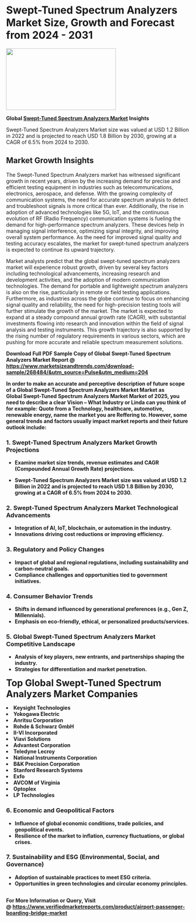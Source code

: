 <H1>Swept-Tuned Spectrum Analyzers Market Size, Growth and Forecast from 2024 - 2031</H1><img class="aligncenter size-medium wp-image-584254" src="https://thirdeyenews.in/wp-content/uploads/2024/09/Global-Market-Research-300x168.jpeg" alt="" width="300" height="168" /><p><strong>Global&nbsp;<a href="https://www.marketsizeandtrends.com/download-sample/268484/&amp;utm_source=Pulse&amp;utm_medium=204">Swept-Tuned Spectrum Analyzers Market</a> Insights</strong></p><p>Swept-Tuned Spectrum Analyzers Market size was valued at USD 1.2 Billion in 2022 and is projected to reach USD 1.8 Billion by 2030, growing at a CAGR of 6.5% from 2024 to 2030.</p><p><h2>Market Growth Insights</h2> <p>The Swept-Tuned Spectrum Analyzers market has witnessed significant growth in recent years, driven by the increasing demand for precise and efficient testing equipment in industries such as telecommunications, electronics, aerospace, and defense. With the growing complexity of communication systems, the need for accurate spectrum analysis to detect and troubleshoot signals is more critical than ever. Additionally, the rise in adoption of advanced technologies like 5G, IoT, and the continuous evolution of RF (Radio Frequency) communication systems is fueling the demand for high-performance spectrum analyzers. These devices help in managing signal interference, optimizing signal integrity, and improving overall system performance. As the need for improved signal quality and testing accuracy escalates, the market for swept-tuned spectrum analyzers is expected to continue its upward trajectory.</p> <p><strong></strong></p> <p>Market analysts predict that the global swept-tuned spectrum analyzers market will experience robust growth, driven by several key factors including technological advancements, increasing research and development activities, and the adoption of modern communication technologies. The demand for portable and lightweight spectrum analyzers is also on the rise, particularly in remote or field testing applications. Furthermore, as industries across the globe continue to focus on enhancing signal quality and reliability, the need for high-precision testing tools will further stimulate the growth of the market. The market is expected to expand at a steady compound annual growth rate (CAGR), with substantial investments flowing into research and innovation within the field of signal analysis and testing instruments. This growth trajectory is also supported by the rising number of regulatory requirements in various sectors, which are pushing for more accurate and reliable spectrum measurement solutions.</p> <p><strong></p><p><span class=""><strong>Download Full PDF Sample Copy of Global Swept-Tuned Spectrum Analyzers Market Report</strong> @ <a href="https://www.marketsizeandtrends.com/download-sample/268484/&amp;utm_source=Pulse&amp;utm_medium=204" target="_blank">https://www.marketsizeandtrends.com/download-sample/268484/&amp;utm_source=Pulse&amp;utm_medium=204</a></span></p><p>In order to make an accurate and perceptive description of future scope of a Global&nbsp;Swept-Tuned Spectrum Analyzers Market Market as Global&nbsp;Swept-Tuned Spectrum Analyzers Market Market of 2025, you need to describe a clear Vision &ndash; What Industry or Linda can you think of for example: Quote from a Technology, healthcare, automotive, renewable energy, name the market you are Reffering to. However, some general trends and factors usually impact market reports and their future outlook include:</p><h3>1.&nbsp;<strong>Swept-Tuned Spectrum Analyzers Market Growth Projections</strong></h3><ul><li>Examine market size trends, revenue estimates and CAGR (Compounded Annual Growth Rate) projections.</li><li><p>Swept-Tuned Spectrum Analyzers Market size was valued at USD 1.2 Billion in 2022 and is projected to reach USD 1.8 Billion by 2030, growing at a CAGR of 6.5% from 2024 to 2030.</p></li></ul><h3>2.&nbsp;<strong>Swept-Tuned Spectrum Analyzers Market Technological Advancements</strong></h3><ul><li>Integration of AI, IoT, blockchain, or automation in the industry.</li><li>Innovations driving cost reductions or improving efficiency.</li></ul><h3>3.&nbsp;<strong>Regulatory and Policy Changes</strong></h3><ul><li>Impact of global and regional regulations, including sustainability and carbon-neutral goals.</li><li>Compliance challenges and opportunities tied to government initiatives.</li></ul><h3>4.&nbsp;<strong>Consumer Behavior Trends</strong></h3><ul><li>Shifts in demand influenced by generational preferences (e.g., Gen Z, Millennials).</li><li>Emphasis on eco-friendly, ethical, or personalized products/services.</li></ul><h3>5.&nbsp;<strong>Global Swept-Tuned Spectrum Analyzers Market Competitive Landscape</strong></h3><ul><li>Analysis of key players, new entrants, and partnerships shaping the industry.</li><li>Strategies for differentiation and market penetration.</li></ul><p data-pm-slice="1 1 []"><span style="color: inherit; font-family: inherit; font-size: 25px;">Top Global Swept-Tuned Spectrum Analyzers Market Companies</span></p><div class="" data-test-id=""><p><li>Keysight Technologies</li><li> Yokogawa Electric</li><li> Anritsu Corporation</li><li> Rohde & Schwarz GmbH</li><li> II-VI Incorporated</li><li> Viavi Solutions</li><li> Advantest Corporation</li><li> Teledyne Lecroy</li><li> National Instruments Corporation</li><li> B&K Precision Corporation</li><li> Stanford Research Systems</li><li> Exfo</li><li> AVCOM of Virginia</li><li> Optoplex</li><li> LP Technologies</li></p></div><h3>6.&nbsp;<strong>Economic and Geopolitical Factors</strong></h3><ul><li>Influence of global economic conditions, trade policies, and geopolitical events.</li><li>Resilience of the market to inflation, currency fluctuations, or global crises.</li></ul><h3>7.&nbsp;<strong>Sustainability and ESG (Environmental, Social, and Governance)</strong></h3><ul><li>Adoption of sustainable practices to meet ESG criteria.</li><li>Opportunities in green technologies and circular economy principles.</li></ul><h2><strong style="font-size: 14px;">For More Information or Query, Visit @&nbsp;</strong><a style="background-color: #ffffff; font-size: 14px;" href="https://www.marketsizeandtrends.com/report/swept-tuned-spectrum-analyzers-market/" target="_blank">https://www.verifiedmarketreports.com/product/airport-passenger-boarding-bridge-market</a></h2>
